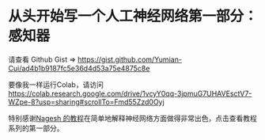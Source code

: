 # 从头开始写一个人工神经网络第一部分：感知器


<!--more-->
<!-- Independent project via Python in Summer 2020 EconEx externship -->

请查看 Github Gist => https://gist.github.com/Yumian-Cui/ad4b1b9187fc5e36d4d53a75e4875c8e

要像我一样运行Colab，请访问 https://colab.research.google.com/drive/1vcyY0qq-3jpmuG7UHAVEsctV7-WZpe-8?usp=sharing#scrollTo=Fmd55Zzd0Oyj

特别感谢[Nagesh 的教程](https://www.kdnuggets.com/2019/11/build-artificial-neural-network-scratch-part-1.html)在简单地解释神经网络方面做得非常出色，点击查看教程系列的第一部分。
